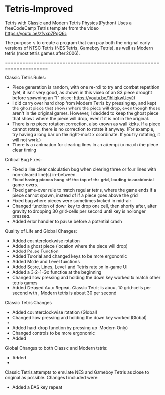 # Tetris-Improved
Tetris with Classic and Modern Tetris Physics (Python)
Uses a freeCodeCamp Tetris template from the video https://youtu.be/zfvxp7PgQ6c

The purpose is to create a program that can play both the original early versions of NTSC Tetris (NES Tetris, Gameboy Tetris), as well as Modern tetris (most tetris games after 2006).  

=====================================================================

Classic Tetris Rules:
  - Piece generation is random, with one re-roll to try and combat repetition (yet, it isn't very good, as shown in this video of an 83 piece drought before spawning an "I" piece: https://youtu.be/1hIlqkwUcy0)
  - I did carry over hard drop from Modern Tetris by pressing up, and kept the ghost piece that shows where the piece will drop, even though these aren't in the original games.  However, I decided to keep the ghost piece that shows where the piece will drop, even if it is not in the original.
  - There is no piece rotation correction, also known as wall kicks.  If a piece cannot rotate, there is no correction to rotate it anyway.  (For example, try having a long bar on the right-most x coordinate.  If you try rotating, it will not work.)
  - There is an animation for clearing lines in an attempt to match the piece clear timing

Critical Bug Fixes:
  - Fixed a line clear calculation bug when clearing three or four lines with non-cleared line(s) in-between.
  - Fixed having pieces hang off the top of the grid, leading to accidental game-overs.
  - Fixed game-over rule to match regular tetris, where the game ends if a piece cannot spawn, instead of if a piece goes above the grid
  - Fixed bug where pieces were sometimes locked in mid-air
  - Changed function of down key to drop one cell, then shortly after, alter gravity to dropping 30 grid-cells per second until key is no longer pressed.
  - Added error handler to pause before a potential crash


Quality of Life and Global Changes:
  - Added counterclockwise rotation
  - Added a ghost piece (location where the piece will drop)
  - Added Pause Function
  - Added Tutorial and changed keys to be more ergonomic
  - Added Mode and Level functions
  - Added Score, Lines, Level, and Tetris rate on in-game UI
  - Added a 3-2-1-Go function at the beginning
  - Changed how pressing and holding the down key worked to match other tetris games
  - Added Delayed Auto Repeat.  Classic Tetris is about 10 grid-cells per second with , Modern tetris is about 30 per second

Classic Tetris Changes
  - Added counterclockwise rotation (Global)
  - Changed how pressing and holding the down key worked (Global)
  - 
  - Added hard-drop function by pressing up (Modern Only)
  - Changed controls to be more ergonomic
  - Added

Global Changes to both Classic and Modern tetris:
- Added 
- 

Classic Tetris attempts to emulate NES and Gameboy Tetris as close to original as possible.  Changes I included were:
- Added a DAS key repeat
